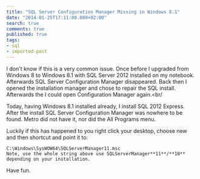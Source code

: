 ```yaml
---
title: "SQL Server Configuration Manager Missing in Windows 8.1"
date: "2014-01-25T17:11:00.000+02:00"
search: true
comments: true
published: true
tags:
- sql
- imported-post
---
```


I don't know if this is a very common issue. Once before I upgraded from Windows 8 to Windows 8.1 with SQL Server 2012 installed on my notebook. Afterwards SQL Server Configuration Manager disappeared. Back then I opened the installation manager and chose to repair the SQL install. Afterwards the I could open Configuration Manager again.<br/

Today, having Windows 8.1 installed already, I install SQL 2012 Express. After the install SQL Server Configuration Manager was nowhere to be found. Metro did not have it, nor did the All Programs menu.

Luckily if this has happened to you right click your desktop, choose new and then shortcut and point it to:
```
C:\Windows\SysWOW64\SQLServerManager11.msc
Note, use the whole string above use SQLServerManager**11**/**10** depending on your installation.
```
Have fun. 